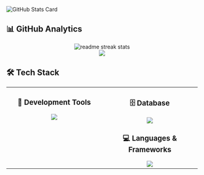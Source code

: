 ![GitHub Stats Card](https://github-readme-stats.vercel.app/api?username=bwtakacy&show_icons=true&count_private=true&theme=tokyonight)

## 📊 **GitHub Analytics**

<div align="center">
  <img src="https://github-readme-streak-stats.herokuapp.com/?user=bwtakacy&theme=transparent&border_radius=10&starting_year=2020" alt="readme streak stats" />
</div>

<div align="center">
  <img src="https://github-readme-activity-graph.vercel.app/graph?username=bwtakacy&custom_title=User's%20GitHub%20Activity%20Graph&bg_color=0d1117&color=58a6ff&line=58a6ff&point=58a6ff&area=true&hide_border=true" />
</div>

## 🛠️ **Tech Stack**

<table align="center">
<tr>
<td width="50%" align="center" valign="top">

### 🔧  **Development Tools**
<img src="https://skillicons.dev/icons?i=vim,git,github,cursor" />

</td>
<td width="50%" align="center" valign="top">

### 🗄️  **Database**
<img src="https://skillicons.dev/icons?i=postgresql" />

### 💻  **Languages & Frameworks**
<img src="https://skillicons.dev/icons?i=python,c" />

</td>
</tr>
</table>

<!--
**bwtakacy/bwtakacy** is a ✨ _special_ ✨ repository because its `README.md` (this file) appears on your GitHub profile.

Here are some ideas to get you started:

- 🔭 I’m currently working on ...
- 🌱 I’m currently learning ...
- 👯 I’m looking to collaborate on ...
- 🤔 I’m looking for help with ...
- 💬 Ask me about ...
- 📫 How to reach me: ...
- 😄 Pronouns: ...
- ⚡ Fun fact: ...
-->
